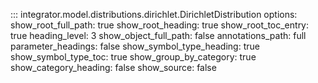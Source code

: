 ::: integrator.model.distributions.dirichlet.DirichletDistribution
    options:
      show_root_full_path: true
      show_root_heading: true
      show_root_toc_entry: true
      heading_level: 3
      show_object_full_path: false
      annotations_path: full	
      parameter_headings: false
      show_symbol_type_heading: true
      show_symbol_type_toc: true
      show_group_by_category: true
      show_category_heading: false
      show_source: false
